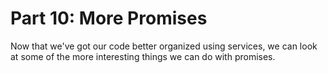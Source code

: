# Part 10: More Promises

Now that we've got our code better organized using services, we can look at
some of the more interesting things we can do with promises.
